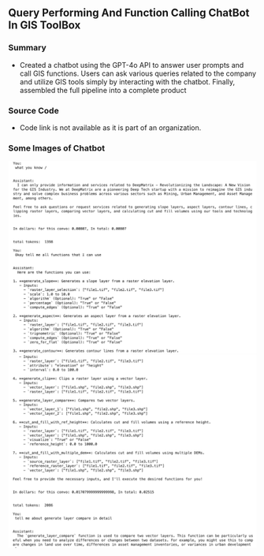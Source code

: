 ## Query Performing And Function Calling ChatBot In GIS ToolBox

### Summary

- Created a chatbot using the GPT-4o API to answer user prompts and call GIS functions. Users can ask various queries related to the company and utilize GIS tools simply by interacting with the chatbot. Finally, assembled the full pipeline into a complete product

### Source Code

- Code link is not available as it is part of an organization.

### Some Images of Chatbot

![](https://github.com/RustyGrackle/top_projects/blob/main/Images/chat/chat1.png)
![](https://github.com/RustyGrackle/top_projects/blob/main/Images/chat/chat2.png)
